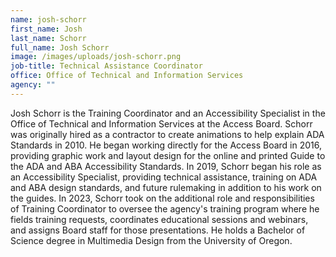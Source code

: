```yaml
---
name: josh-schorr
first_name: Josh
last_name: Schorr
full_name: Josh Schorr
image: /images/uploads/josh-schorr.png
job-title: Technical Assistance Coordinator
office: Office of Technical and Information Services
agency: ""
---
```

Josh Schorr is the Training Coordinator and an Accessibility Specialist in the Office of Technical and Information Services at the Access Board. Schorr was originally hired as a contractor to create animations to help explain ADA Standards in 2010. He began working directly for the Access Board in 2016, providing graphic work and layout design for the online and printed Guide to the ADA and ABA Accessibility Standards. In 2019, Schorr began his role as an Accessibility Specialist, providing technical assistance, training on ADA and ABA design standards, and future rulemaking in addition to his work on the guides. In 2023, Schorr took on the additional role and responsibilities of Training Coordinator to oversee the agency's training program where he fields training requests, coordinates educational sessions and webinars, and assigns Board staff for those presentations. He holds a Bachelor of Science degree in Multimedia Design from the University of Oregon.
